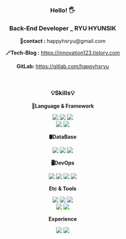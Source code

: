 <div align=center>
  <h3>Hello! 🖐</h3>
  <h3>Back-End Developer _ RYU HYUNSIK</h3>
  <p><b>📧contact :</b> happyhsryu@gmail.com</p>
  <p><b>🪄Tech-Blog :</b> <a href="https://innovation123.tistory.com">https://innovation123.tistory.com</a></p>
  <p><b>GitLab: </b><a href="https://gitlab.com/happyhsryu">https://gitlab.com/happyhsryu</a></p>
</div>
<br>
<div align="center">
  <h3> 💡Skills💡 </h3>
  
  <p><b> 📖Language & Framework </b></p>
  <img src="https://img.shields.io/badge/Java-ff6347?style=for-the-badge&logo=codersrank&logoColor=white">
  <img src="https://img.shields.io/badge/Spring Boot-9acd329?style=for-the-badge&logo=springboot&logoColor=white">
  <img src="https://img.shields.io/badge/gradle-778899?style=for-the-badge&logo=gradle&logoColor=white">
  <br>
  <img src="https://img.shields.io/badge/Spring data JPA-66cdaa?style=for-the-badge&logo=amazondocumentdb&logoColor=white">
  <img src="https://img.shields.io/badge/Spring Security-9acd32?style=for-the-badge&logo=springsecurity&logoColor=white">
  <p><b> 🛢️DataBase </b></p>
  <img src="https://img.shields.io/badge/Maria DB-b0c4de?style=for-the-badge&logo=mariadb&logoColor=white">
  <img src="https://img.shields.io/badge/redis-ff0000?style=for-the-badge&logo=redis&logoColor=white">
  <img src="https://img.shields.io/badge/mongodb-006400?style=for-the-badge&logo=mongodb&logoColor=white">
  <br>
  <p><b> 🖥️DevOps </b></p>
  <img src="https://img.shields.io/badge/aws ec2-ff8c00?style=for-the-badge&logo=amazonec2&logoColor=white">
  <img src="https://img.shields.io/badge/aws s3-ff4500?style=for-the-badge&logo=amazons3&logoColor=white">
  <img src="https://img.shields.io/badge/docker-0db7ed?style=for-the-badge&logo=docker&logoColor=white">
  <img src="https://img.shields.io/badge/ubuntu-ff7f50?style=for-the-badge&logo=ubuntu&logoColor=white">
  <br>
  <p><b> Etc & Tools </b></p>
  <img src="https://img.shields.io/badge/JWT-48d1cc?style=for-the-badge&logo=jsonwebtokens&logoColor=white">
  <img src="https://img.shields.io/badge/JUnit5-ff6347?style=for-the-badge&logo=junit5&logoColor=white">
  <img src="https://img.shields.io/badge/Mockito-66cdaa?style=for-the-badge&logo=mocha&logoColor=white">
  <br>
  <img src="https://img.shields.io/badge/github-696969?style=for-the-badge&logo=github&logoColor=white">
  <img src="https://img.shields.io/badge/IntelliJ idea-000000?style=for-the-badge&logo=intellijidea&logoColor=white">

  <br>
  <p><b> Experience </b></p>
  <img src="https://img.shields.io/badge/thymeleaf-9acd32?style=for-the-badge&logo=thymeleaf&logoColor=white">
  <img src="https://img.shields.io/badge/mybatis-c0c0c0?style=for-the-badge&logo=bricks&logoColor=white">

</div>

